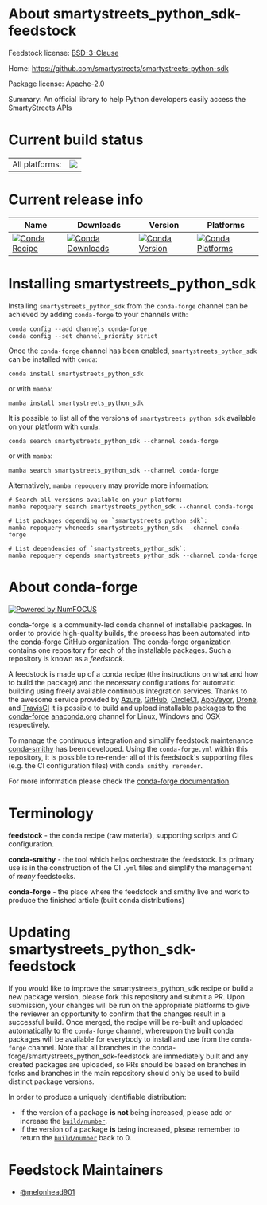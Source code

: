 About smartystreets_python_sdk-feedstock
========================================

Feedstock license: [BSD-3-Clause](https://github.com/conda-forge/smartystreets_python_sdk-feedstock/blob/main/LICENSE.txt)

Home: https://github.com/smartystreets/smartystreets-python-sdk

Package license: Apache-2.0

Summary: An official library to help Python developers easily access the SmartyStreets APIs

Current build status
====================


<table><tr><td>All platforms:</td>
    <td>
      <a href="https://dev.azure.com/conda-forge/feedstock-builds/_build/latest?definitionId=12023&branchName=main">
        <img src="https://dev.azure.com/conda-forge/feedstock-builds/_apis/build/status/smartystreets_python_sdk-feedstock?branchName=main">
      </a>
    </td>
  </tr>
</table>

Current release info
====================

| Name | Downloads | Version | Platforms |
| --- | --- | --- | --- |
| [![Conda Recipe](https://img.shields.io/badge/recipe-smartystreets_python_sdk-green.svg)](https://anaconda.org/conda-forge/smartystreets_python_sdk) | [![Conda Downloads](https://img.shields.io/conda/dn/conda-forge/smartystreets_python_sdk.svg)](https://anaconda.org/conda-forge/smartystreets_python_sdk) | [![Conda Version](https://img.shields.io/conda/vn/conda-forge/smartystreets_python_sdk.svg)](https://anaconda.org/conda-forge/smartystreets_python_sdk) | [![Conda Platforms](https://img.shields.io/conda/pn/conda-forge/smartystreets_python_sdk.svg)](https://anaconda.org/conda-forge/smartystreets_python_sdk) |

Installing smartystreets_python_sdk
===================================

Installing `smartystreets_python_sdk` from the `conda-forge` channel can be achieved by adding `conda-forge` to your channels with:

```
conda config --add channels conda-forge
conda config --set channel_priority strict
```

Once the `conda-forge` channel has been enabled, `smartystreets_python_sdk` can be installed with `conda`:

```
conda install smartystreets_python_sdk
```

or with `mamba`:

```
mamba install smartystreets_python_sdk
```

It is possible to list all of the versions of `smartystreets_python_sdk` available on your platform with `conda`:

```
conda search smartystreets_python_sdk --channel conda-forge
```

or with `mamba`:

```
mamba search smartystreets_python_sdk --channel conda-forge
```

Alternatively, `mamba repoquery` may provide more information:

```
# Search all versions available on your platform:
mamba repoquery search smartystreets_python_sdk --channel conda-forge

# List packages depending on `smartystreets_python_sdk`:
mamba repoquery whoneeds smartystreets_python_sdk --channel conda-forge

# List dependencies of `smartystreets_python_sdk`:
mamba repoquery depends smartystreets_python_sdk --channel conda-forge
```


About conda-forge
=================

[![Powered by
NumFOCUS](https://img.shields.io/badge/powered%20by-NumFOCUS-orange.svg?style=flat&colorA=E1523D&colorB=007D8A)](https://numfocus.org)

conda-forge is a community-led conda channel of installable packages.
In order to provide high-quality builds, the process has been automated into the
conda-forge GitHub organization. The conda-forge organization contains one repository
for each of the installable packages. Such a repository is known as a *feedstock*.

A feedstock is made up of a conda recipe (the instructions on what and how to build
the package) and the necessary configurations for automatic building using freely
available continuous integration services. Thanks to the awesome service provided by
[Azure](https://azure.microsoft.com/en-us/services/devops/), [GitHub](https://github.com/),
[CircleCI](https://circleci.com/), [AppVeyor](https://www.appveyor.com/),
[Drone](https://cloud.drone.io/welcome), and [TravisCI](https://travis-ci.com/)
it is possible to build and upload installable packages to the
[conda-forge](https://anaconda.org/conda-forge) [anaconda.org](https://anaconda.org/)
channel for Linux, Windows and OSX respectively.

To manage the continuous integration and simplify feedstock maintenance
[conda-smithy](https://github.com/conda-forge/conda-smithy) has been developed.
Using the ``conda-forge.yml`` within this repository, it is possible to re-render all of
this feedstock's supporting files (e.g. the CI configuration files) with ``conda smithy rerender``.

For more information please check the [conda-forge documentation](https://conda-forge.org/docs/).

Terminology
===========

**feedstock** - the conda recipe (raw material), supporting scripts and CI configuration.

**conda-smithy** - the tool which helps orchestrate the feedstock.
                   Its primary use is in the construction of the CI ``.yml`` files
                   and simplify the management of *many* feedstocks.

**conda-forge** - the place where the feedstock and smithy live and work to
                  produce the finished article (built conda distributions)


Updating smartystreets_python_sdk-feedstock
===========================================

If you would like to improve the smartystreets_python_sdk recipe or build a new
package version, please fork this repository and submit a PR. Upon submission,
your changes will be run on the appropriate platforms to give the reviewer an
opportunity to confirm that the changes result in a successful build. Once
merged, the recipe will be re-built and uploaded automatically to the
`conda-forge` channel, whereupon the built conda packages will be available for
everybody to install and use from the `conda-forge` channel.
Note that all branches in the conda-forge/smartystreets_python_sdk-feedstock are
immediately built and any created packages are uploaded, so PRs should be based
on branches in forks and branches in the main repository should only be used to
build distinct package versions.

In order to produce a uniquely identifiable distribution:
 * If the version of a package **is not** being increased, please add or increase
   the [``build/number``](https://docs.conda.io/projects/conda-build/en/latest/resources/define-metadata.html#build-number-and-string).
 * If the version of a package **is** being increased, please remember to return
   the [``build/number``](https://docs.conda.io/projects/conda-build/en/latest/resources/define-metadata.html#build-number-and-string)
   back to 0.

Feedstock Maintainers
=====================

* [@melonhead901](https://github.com/melonhead901/)

